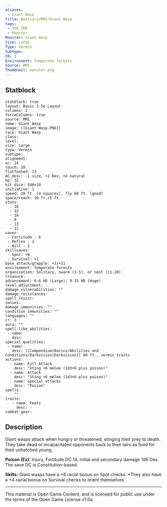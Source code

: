 ```yaml
---
aliases:
 - Giant Wasp
title: Bestiary/MM1/Giant Wasp
tags: 
 - 35E_SRD
 - Monster
Monster: Giant Wasp
Size: Large
Type: Vermin
Subtype: 
CR: 3
Environnent: Temperate forests
Source: MM1
Thumbnail: monster.png
---
```


## Statblock

```statblock
statblock: true
layout: Basic 3.5e Layout
columns: 2
forceColumns: true
source: MM1 
name: Giant Wasp
image: [[Giant Wasp.PNG]]
race: Giant Wasp
class: 
level: 
size: Large
type: Vermin
subtype: 
alignment: 
ac: 14
touch: 10
flatfooted: 13
AC_desc: -1 size, +1 Dex, +4 natural
hp: 32
hit_dice: 5d8+10
initiative: 1
speed: 20 ft. (4 squares), fly 60 ft. (good)
space/reach: 10 ft./5 ft.
stats:
  - 18
  - 12
  - 14
  - 0
  - 13
  - 11
saves:
 - Fortitude : 6
 - Reflex : 2
 - Will : 2
skillsaves:
 - Spot: +9
 - Survival: +1
base_attack/grapple: +3/+11
environment: Temperate forests
organization: Solitary, swarm (2-5), or nest (11-20)
treasure: 
advancement: 6-8 HD (Large); 9-15 HD (Huge)
level_adjustment: -
damage_vulnerabilities: ""
damage_resistances: 
spell_resist: 
senses: 
damage_immunities: ""
condition_immunities: ""
languages: ""
cr: 3
aura: ""
spell-like_abilities:
 - name: 
   desc: 
special_qualities:
 - name:
   desc: [[Compendium/Basics/Abilities and Conditions/Darkvision|Darkvision]] 60 ft., vermin traits
actions:
  - name: Full Attack
    desc: "Sting +6 melee (1d3+6 plus poison)"
  - name: Attack
    desc: "Sting +6 melee (1d3+6 plus poison)"
  - name: special attacks
    desc: "Poison"
spells:
  - ""
traits:
   - name: Feats
     desc: -
combat_gear:  
```

## Description



Giant wasps attack when hungry or threatened, stinging their prey to death. They take dead or incapacitated opponents back to their lairs as food for their unhatched young.


**Poison (Ex):** Injury, Fortitude DC 14, initial and secondary damage 1d6 Dex. The save DC is Constitution-based.


**Skills:** Giant wasps have a +8 racial bonus on Spot checks. *They also have a +4 racial bonus on Survival checks to orient themselves.

---

This material is Open Game Content, and is licensed for public use under the terms of the Open Game License v1.0a.

